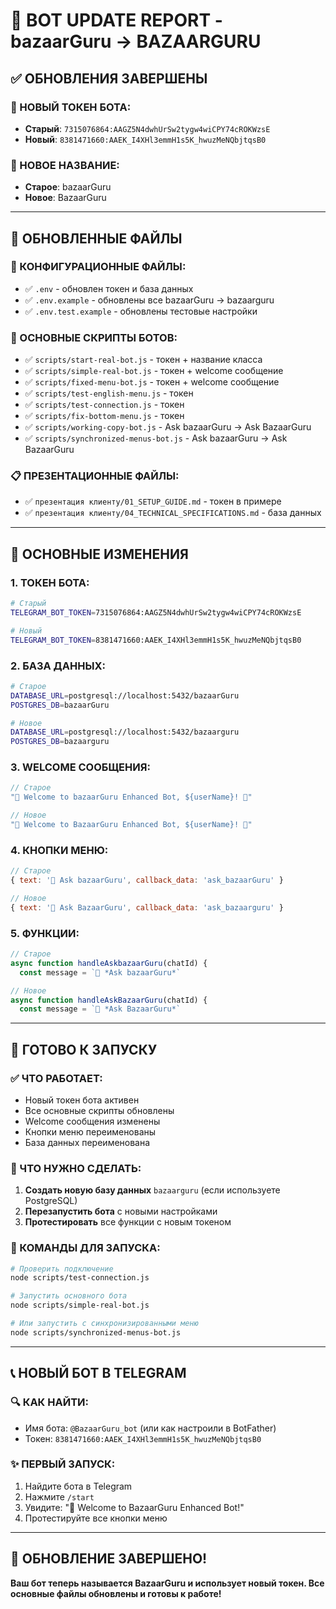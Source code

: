 # 🔄 BOT UPDATE REPORT - bazaarGuru → BAZAARGURU

## ✅ **ОБНОВЛЕНИЯ ЗАВЕРШЕНЫ**

### **🤖 НОВЫЙ ТОКЕН БОТА:**
- **Старый**: `7315076864:AAGZ5N4dwhUrSw2tygw4wiCPY74cROKWzsE`
- **Новый**: `8381471660:AAEK_I4XHl3emmH1s5K_hwuzMeNQbjtqsB0`

### **📛 НОВОЕ НАЗВАНИЕ:**
- **Старое**: bazaarGuru
- **Новое**: BazaarGuru

---

## 📁 **ОБНОВЛЕННЫЕ ФАЙЛЫ**

### **🔧 КОНФИГУРАЦИОННЫЕ ФАЙЛЫ:**
- ✅ `.env` - обновлен токен и база данных
- ✅ `.env.example` - обновлены все bazaarGuru → bazaarguru
- ✅ `.env.test.example` - обновлены тестовые настройки

### **🤖 ОСНОВНЫЕ СКРИПТЫ БОТОВ:**
- ✅ `scripts/start-real-bot.js` - токен + название класса
- ✅ `scripts/simple-real-bot.js` - токен + welcome сообщение
- ✅ `scripts/fixed-menu-bot.js` - токен + welcome сообщение
- ✅ `scripts/test-english-menu.js` - токен
- ✅ `scripts/test-connection.js` - токен
- ✅ `scripts/fix-bottom-menu.js` - токен
- ✅ `scripts/working-copy-bot.js` - Ask bazaarGuru → Ask BazaarGuru
- ✅ `scripts/synchronized-menus-bot.js` - Ask bazaarGuru → Ask BazaarGuru

### **📋 ПРЕЗЕНТАЦИОННЫЕ ФАЙЛЫ:**
- ✅ `презентация клиенту/01_SETUP_GUIDE.md` - токен в примере
- ✅ `презентация клиенту/04_TECHNICAL_SPECIFICATIONS.md` - база данных

---

## 🔄 **ОСНОВНЫЕ ИЗМЕНЕНИЯ**

### **1. ТОКЕН БОТА:**
```bash
# Старый
TELEGRAM_BOT_TOKEN=7315076864:AAGZ5N4dwhUrSw2tygw4wiCPY74cROKWzsE

# Новый  
TELEGRAM_BOT_TOKEN=8381471660:AAEK_I4XHl3emmH1s5K_hwuzMeNQbjtqsB0
```

### **2. БАЗА ДАННЫХ:**
```bash
# Старое
DATABASE_URL=postgresql://localhost:5432/bazaarGuru
POSTGRES_DB=bazaarGuru

# Новое
DATABASE_URL=postgresql://localhost:5432/bazaarguru  
POSTGRES_DB=bazaarguru
```

### **3. WELCOME СООБЩЕНИЯ:**
```javascript
// Старое
"🎉 Welcome to bazaarGuru Enhanced Bot, ${userName}! 🌟"

// Новое
"🎉 Welcome to BazaarGuru Enhanced Bot, ${userName}! 🌟"
```

### **4. КНОПКИ МЕНЮ:**
```javascript
// Старое
{ text: '💬 Ask bazaarGuru', callback_data: 'ask_bazaarGuru' }

// Новое  
{ text: '💬 Ask BazaarGuru', callback_data: 'ask_bazaarguru' }
```

### **5. ФУНКЦИИ:**
```javascript
// Старое
async function handleAskbazaarGuru(chatId) {
  const message = `💬 *Ask bazaarGuru*`

// Новое
async function handleAskBazaarGuru(chatId) {
  const message = `💬 *Ask BazaarGuru*`
```

---

## 🚀 **ГОТОВО К ЗАПУСКУ**

### **✅ ЧТО РАБОТАЕТ:**
- Новый токен бота активен
- Все основные скрипты обновлены
- Welcome сообщения изменены
- Кнопки меню переименованы
- База данных переименована

### **🔧 ЧТО НУЖНО СДЕЛАТЬ:**
1. **Создать новую базу данных** `bazaarguru` (если используете PostgreSQL)
2. **Перезапустить бота** с новыми настройками
3. **Протестировать** все функции с новым токеном

### **🎯 КОМАНДЫ ДЛЯ ЗАПУСКА:**
```bash
# Проверить подключение
node scripts/test-connection.js

# Запустить основного бота
node scripts/simple-real-bot.js

# Или запустить с синхронизированными меню
node scripts/synchronized-menus-bot.js
```

---

## 📞 **НОВЫЙ БОТ В TELEGRAM**

### **🔍 КАК НАЙТИ:**
- Имя бота: `@BazaarGuru_bot` (или как настроили в BotFather)
- Токен: `8381471660:AAEK_I4XHl3emmH1s5K_hwuzMeNQbjtqsB0`

### **✨ ПЕРВЫЙ ЗАПУСК:**
1. Найдите бота в Telegram
2. Нажмите `/start`
3. Увидите: "🎉 Welcome to BazaarGuru Enhanced Bot!"
4. Протестируйте все кнопки меню

---

## 🎉 **ОБНОВЛЕНИЕ ЗАВЕРШЕНО!**

**Ваш бот теперь называется BazaarGuru и использует новый токен. Все основные файлы обновлены и готовы к работе!**